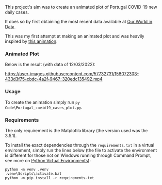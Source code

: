 This project's aim was to create an animated plot of Portugal COVID-19 new daily cases.

It does so by first obtaining the most recent data available at [Our World in Data](https://ourworldindata.org/).

This was my first attempt at making an animated plot and was heavily inspired by [this animation](https://www.reddit.com/r/dataisbeautiful/comments/s2vni6/oc_us_covid_patients_in_hospital/).


### Animated Plot
Below is the result (with data of 12/03/2022):

https://user-images.githubusercontent.com/57732731/158072303-433d3f75-cbdc-4a2f-9467-320edc135492.mp4


### Usage
To create the animation simply run `py Code\Portugal_covid19_cases_plot.py`.

### Requirements
The only requirement is the Matplotlib library (the version used was the 3.5.1).

To install the exact dependencies through the `requirements.txt` in a virtual environment, simply run the lines below (the file to activate the environment is different for those not on Windows running through Command Prompt, see more on [Python Virtual Environments](https://docs.python.org/3/tutorial/venv.html#creating-virtual-environments)):
```
python -m venv .venv
.venv\Scripts\activate.bat
python -m pip install -r requirements.txt
```
